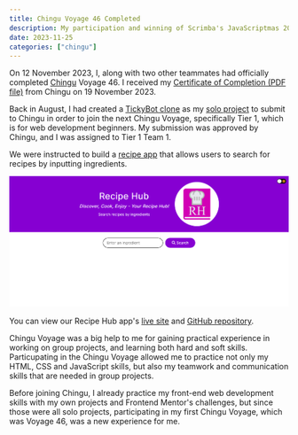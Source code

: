 ```yaml
---
title: Chingu Voyage 46 Completed
description: My participation and winning of Scrimba's JavaScriptmas 2023 challenge.
date: 2023-11-25
categories: ["chingu"]
---
```


On 12 November 2023, I, along with two other teammates had officially completed [Chingu](https://www.chingu.io/) Voyage 46. I received my [Certificate of Completion (PDF file)](/assets/documents/Chingu-Voyage46-Completion-Cert.pdf) from Chingu on 19 November 2023.

Back in August, I had created a [TickyBot clone](./2023-08-24-Built-a-TickyBot-Clone-for-Chingus-Solo-Project) as my [solo project](https://github.com/chingu-voyages/Handbook/blob/main/docs/guides/soloproject/soloproject.md) to submit to Chingu in order to join the next Chingu Voyage, specifically Tier 1, which is for web development beginners. My submission was approved by Chingu, and I was assigned to Tier 1 Team 1.

We were instructed to build a [recipe app](https://github.com/chingu-voyages/voyage-project-tier1-recipes) that allows users to search for recipes by inputting ingredients.

![Screenshot of Recipe Hub](https://raw.githubusercontent.com/chingu-voyages/v46-tier1-team-01/main/Recipe-Hub-screenshot.png)

You can view our Recipe Hub app's [live site](https://chingu-voyages.github.io/v46-tier1-team-01/Food-Recipe/) and [GitHub repository](https://github.com/chingu-voyages/v46-tier1-team-01).

Chingu Voyage was a big help to me for gaining practical experience in working on group projects, and learning both hard and soft skills. Particupating in the Chingu Voyage allowed me to practice not only my HTML, CSS and JavaScript skills, but also my teamwork and communication skills that are needed in group projects.

Before joining Chingu, I already practice my front-end web development skills with my own projects and Frontend Mentor's challenges, but since those were all solo projects, participating in my first Chingu Voyage, which was Voyage 46, was a new experience for me.